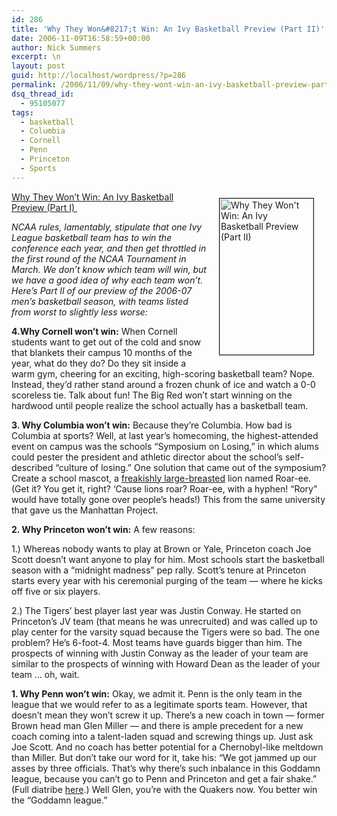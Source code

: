 ```yaml
---
id: 286
title: 'Why They Won&#8217;t Win: An Ivy Basketball Preview (Part II)'
date: 2006-11-09T16:58:59+00:00
author: Nick Summers
excerpt: \n
layout: post
guid: http://localhost/wordpress/?p=286
permalink: /2006/11/09/why-they-wont-win-an-ivy-basketball-preview-part-ii/
dsq_thread_id:
  - 95105077
tags:
  - basketball
  - Columbia
  - Cornell
  - Penn
  - Princeton
  - Sports
---
```

<img width="150" vspace="10" hspace="20" height="250" border="1" align="right" src="http://www.ivygateblog.com/wp-content/uploads/2006/11/314167.jpg" alt="Why They Won't Win: An Ivy Basketball Preview (Part II)" />[Why They Won&#8217;t Win: An Ivy Basketball Preview (Part I)&nbsp;](http://www.ivygateblog.com/2006/11/why_they_wont_win_an_ivy_basketball_preview.html)

_NCAA rules, lamentably, stipulate that one Ivy League basketball team has to win the conference each year, and then get throttled in the first round of the NCAA Tournament in March. We don&#8217;t know which team will win, but we have a good idea of why each team won&#8217;t. Here&#8217;s Part II of our preview of the 2006-07 men&#8217;s basketball season, with teams listed from worst to slightly less worse:_

**4.Why Cornell won&#8217;t win:** When Cornell students want to get out of the cold and snow that blankets their campus 10 months of the year, what do they do? Do they sit inside a warm gym, cheering for an exciting, high-scoring basketball team? Nope. Instead, they&#8217;d rather stand around a frozen chunk of ice and watch a 0-0 scoreless tie. Talk about fun! The Big Red won&#8217;t start winning on the hardwood until people realize the school actually has a basketball team.

**3. Why Columbia won&#8217;t win:** Because they&#8217;re Columbia. How bad is Columbia at sports? Well, at last year&#8217;s homecoming, the highest-attended event on campus was the schools &#8220;Symposium on Losing,&#8221; in which alums could pester the president and athletic director about the school&#8217;s self-described &#8220;culture of losing.&#8221; One solution that came out of the symposium? Create a school mascot, a [freakishly large-breasted](http://www.dailypennsylvanian.com/media/storage/paper882/news/2006/10/13/Sports/Columbias.Breast.Still.Not.Good.Enough-2349172.shtml?norewrite200611091532&sourcedomain=www.dailypennsylvanian.com) lion named Roar-ee. (Get it? You get it, right? &#8216;Cause lions roar? Roar-ee, with a hyphen! &#8220;Rory&#8221; would have totally gone over people&#8217;s heads!) This from the same university that gave us the Manhattan Project.

**2. Why Princeton won&#8217;t win:** A few reasons:
  
1.) Whereas nobody wants to play at Brown or Yale, Princeton coach Joe Scott doesn&#8217;t want anyone to play for him. Most schools start the basketball season with a &#8220;midnight madness&#8221; pep rally. Scott&#8217;s tenure at Princeton starts every year with his ceremonial purging of the team &#8212; where he kicks off five or six players.
  
2.) The Tigers&#8217; best player last year was Justin Conway. He started on Princeton&#8217;s JV team (that means he was unrecruited) and was called up to play center for the varsity squad because the Tigers were so bad. The one problem? He&#8217;s 6-foot-4. Most teams have guards bigger than him. The prospects of winning with Justin Conway as the leader of your team are similar to the prospects of winning with Howard Dean as the leader of your team &#8230; oh, wait.

**1. Why Penn won&#8217;t win:** Okay, we admit it. Penn is the only team in the league that we would refer to as a legitimate sports team. However, that doesn&#8217;t mean they won&#8217;t screw it up. There&#8217;s a new coach in town &#8212; former Brown head man Glen Miller &#8212; and there is ample precedent for a new coach coming into a talent-laden squad and screwing things up. Just ask Joe Scott. And no coach has better potential for a Chernobyl-like meltdown than Miller. But don&#8217;t take our word for it, take his: &#8220;We got jammed up our asses by three officials. That&#8217;s why there&#8217;s such inbalance in this Goddamn league, because you can&#8217;t go to Penn and Princeton and get a fair shake.&#8221; (Full diatribe [here](http://www.dailypennsylvanian.com/media/storage/paper882/news/2003/02/17/Sports/Coach.Miller.Disappointed.With.Refs.In.First.Ivy.League.Loss.Of.Year-2155595.shtml?norewrite200611091534&sourcedomain=www.dailypennsylvanian.com).) Well Glen, you&#8217;re with the Quakers now. You better win the &#8220;Goddamn league.&#8221;
